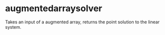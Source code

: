# augmentedarraysolver
Takes an input of a augmented array, returns the point solution to the linear system.
